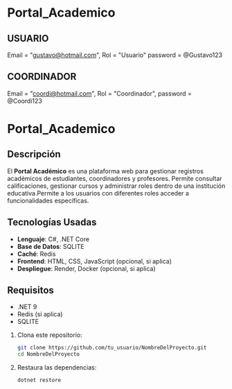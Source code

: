 # Portal_Academico

## USUARIO
Email = "gustavo@hotmail.com",
Rol = "Usuario"
password = @Gustavo123

## COORDINADOR
Email = "coordi@hotmail.com",
Rol = "Coordinador",
password = @Coordi123

# Portal_Academico

## Descripción
El **Portal Académico** es una plataforma web para gestionar registros académicos de estudiantes, coordinadores y profesores. Permite consultar calificaciones, gestionar cursos y administrar roles dentro de una institución educativa.Permite a los usuarios con diferentes roles acceder a funcionalidades específicas.

## Tecnologías Usadas
- **Lenguaje**: C#, .NET Core
- **Base de Datos**: SQLITE
- **Caché**: Redis
- **Frontend**: HTML, CSS, JavaScript (opcional, si aplica)
- **Despliegue**: Render, Docker (opcional, si aplica)

## Requisitos
- .NET 9
- Redis (si aplica)
- SQLITE

1. Clona este repositorio:
   ```bash
   git clone https://github.com/tu_usuario/NombreDelProyecto.git
   cd NombreDelProyecto
   ```

2. Restaura las dependencias:
   ```bash
   dotnet restore
   ```